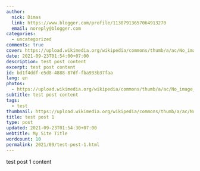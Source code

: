 ```yaml
---
author:
  nick: Dimas
  link: https://www.blogger.com/profile/11307913657064913270
  email: noreply@blogger.com
categories:
  - uncategorized
comments: true
cover: https://upload.wikimedia.org/wikipedia/commons/thumb/a/ac/No_image_available.svg/2048px-No_image_available.svg.png
date: 2021-09-23T01:54:00+07:00
description: test post content
excerpt: test post content
id: bd1f4ddf-e5d8-4888-87df-fba933b37faa
lang: en
photos:
  - https://upload.wikimedia.org/wikipedia/commons/thumb/a/ac/No_image_available.svg/2048px-No_image_available.svg.png
subtitle: test post content
tags:
  - test
thumbnail: https://upload.wikimedia.org/wikipedia/commons/thumb/a/ac/No_image_available.svg/2048px-No_image_available.svg.png
title: test post 1
type: post
updated: 2021-09-23T01:54:30+07:00
webtitle: My Site Title
wordcount: 10
permalink: 2021/09/test-post-1.html
---
```


test post 1 content